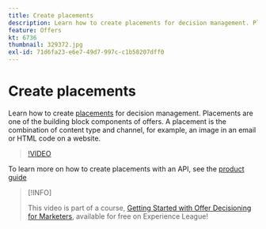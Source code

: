 ```yaml
---
title: Create placements
description: Learn how to create placements for decision management. Placements are one of the required building block components of offers.
feature: Offers
kt: 6736
thumbnail: 329372.jpg
exl-id: 71d6fa23-e6e7-49d7-997c-c1b58207dff0
---
```

# Create placements

Learn how to create [placements](https://experienceleague.adobe.com/docs/journey-optimizer/using/offer-decisioniong/create-components/creating-placements.html) for decision management. Placements are one of the building block components of offers. A placement is the combination of content type and channel, for example, an image in an email or HTML code on a website.

>[!VIDEO](https://video.tv.adobe.com/v/329372?quality=12&learn=on)

To learn more on how to create placements with an API, see the [product guide](https://experienceleague.adobe.com/docs/journey-optimizer/using/offer-decisioniong/api-reference/offers-api/placements/create.html)

>[!INFO]
>
> This video is part of a course, [Getting Started with Offer Decisioning for Marketers](https://experienceleague.adobe.com/?recommended=ExperiencePlatform-U-1-2020.1.offerdecisioning), available for free on Experience League!
